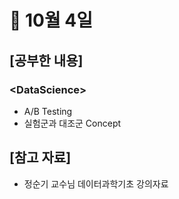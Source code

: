 # 📝 10월 4일
## \[공부한 내용\]
### \<DataScience\>
- A/B Testing
- 실험군과 대조군 Concept

## \[참고 자료\]
- 정순기 교수님 데이터과학기초 강의자료


<br></br>
